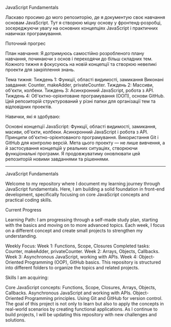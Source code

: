 JavaScript Fundamentals

Ласкаво просимо до мого репозиторію, де я документую своє навчання основам JavaScript. Тут я створюю міцну основу у фронтенд-розробці, зосереджуючи увагу на основних концепціях JavaScript і практичних навичках програмування.

Поточний прогрес

План навчання:
Я дотримуюсь самостійно розробленого плану навчання, починаючи з основ і переходячи до більш складних тем. Кожного тижня я фокусуюсь на новій концепції та створюю невеликі проекти для закріплення знань.

Тема тижня:
Тиждень 1: Функції, області видимості, замикання
Виконані завдання: Counter, makeAdder, privateCounter.
Тиждень 2: Массиви, об'єкти, колбеки.
Тиждень 3: Асинхронний JavaScript, робота з API.
Тиждень 4: Об'єктно-орієнтоване програмування (ООП), основи GitHub.
Цей репозиторій структурований у різні папки для організації тем та відповідних проектів.

Навички, які я здобуваю:

Основні концепції JavaScript: Функції, області видимості, замикання, масиви, об'єкти, колбеки.
Асинхронний JavaScript і робота з API.
Принципи об'єктно-орієнтованого програмування.
Використання Git і GitHub для контролю версій.
Мета цього проекту — не лише вивчення, а й застосування концепцій у реальних ситуаціях, створюючи функціональні програми. Я продовжуватиму оновлювати цей репозиторій новими завданнями та рішеннями.

---

JavaScript Fundamentals

Welcome to my repository where I document my learning journey through JavaScript fundamentals. Here, I am building a solid foundation in front-end development, specifically focusing on core JavaScript concepts and practical coding skills.

Current Progress

Learning Path:
I am progressing through a self-made study plan, starting with the basics and moving on to more advanced topics. Each week, I focus on a different concept and create small projects to strengthen my understanding.

Weekly Focus:
Week 1: Functions, Scope, Closures
Completed tasks: Counter, makeAdder, privateCounter.
Week 2: Arrays, Objects, Callbacks.
Week 3: Asynchronous JavaScript, working with APIs.
Week 4: Object-Oriented Programming (OOP), GitHub basics.
This repository is structured into different folders to organize the topics and related projects.

Skills I am acquiring:

Core JavaScript concepts: Functions, Scope, Closures, Arrays, Objects, Callbacks.
Asynchronous JavaScript and working with APIs.
Object-Oriented Programming principles.
Using Git and GitHub for version control.
The goal of this project is not only to learn but also to apply the concepts in real-world scenarios by creating functional applications. As I continue to build projects, I will be updating this repository with new challenges and solutions.
